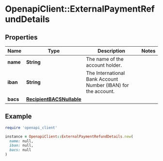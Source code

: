 # OpenapiClient::ExternalPaymentRefundDetails

## Properties

| Name | Type | Description | Notes |
| ---- | ---- | ----------- | ----- |
| **name** | **String** | The name of the account holder. |  |
| **iban** | **String** | The International Bank Account Number (IBAN) for the account. |  |
| **bacs** | [**RecipientBACSNullable**](RecipientBACSNullable.md) |  |  |

## Example

```ruby
require 'openapi_client'

instance = OpenapiClient::ExternalPaymentRefundDetails.new(
  name: null,
  iban: null,
  bacs: null
)
```

